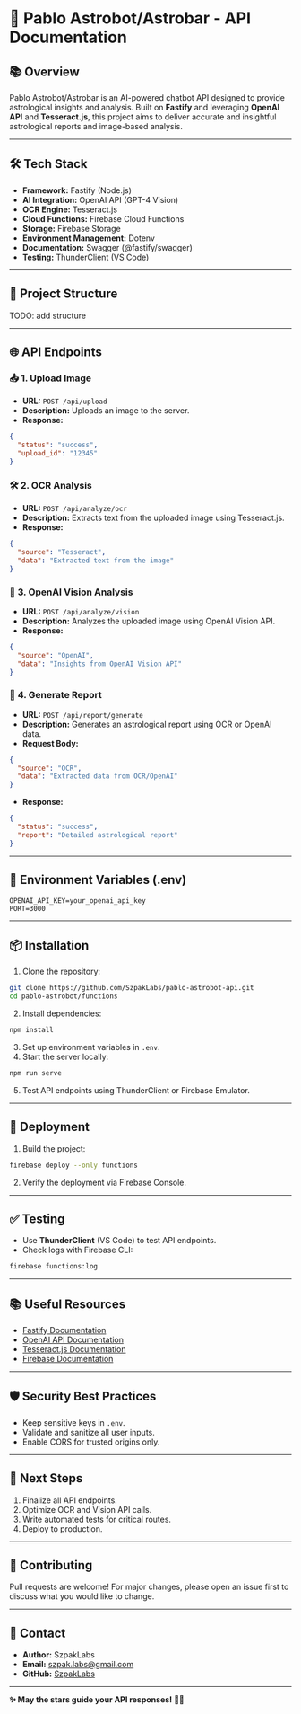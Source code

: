 # 🚀 Pablo Astrobot/Astrobar - API Documentation

## 📚 **Overview**
Pablo Astrobot/Astrobar is an AI-powered chatbot API designed to provide astrological insights and analysis. Built on **Fastify** and leveraging **OpenAI API** and **Tesseract.js**, this project aims to deliver accurate and insightful astrological reports and image-based analysis.

---

## 🛠️ **Tech Stack**
- **Framework:** Fastify (Node.js)
- **AI Integration:** OpenAI API (GPT-4 Vision)
- **OCR Engine:** Tesseract.js
- **Cloud Functions:** Firebase Cloud Functions
- **Storage:** Firebase Storage
- **Environment Management:** Dotenv
- **Documentation:** Swagger (@fastify/swagger)
- **Testing:** ThunderClient (VS Code)

---

## 📂 **Project Structure**
TODO: add structure

---

## 🌐 **API Endpoints**

### 📤 **1. Upload Image**
- **URL:** `POST /api/upload`
- **Description:** Uploads an image to the server.
- **Response:**
```json
{
  "status": "success",
  "upload_id": "12345"
}
```

### 🛠️ **2. OCR Analysis**
- **URL:** `POST /api/analyze/ocr`
- **Description:** Extracts text from the uploaded image using Tesseract.js.
- **Response:**
```json
{
  "source": "Tesseract",
  "data": "Extracted text from the image"
}
```

### 🤖 **3. OpenAI Vision Analysis**
- **URL:** `POST /api/analyze/vision`
- **Description:** Analyzes the uploaded image using OpenAI Vision API.
- **Response:**
```json
{
  "source": "OpenAI",
  "data": "Insights from OpenAI Vision API"
}
```

### 📜 **4. Generate Report**
- **URL:** `POST /api/report/generate`
- **Description:** Generates an astrological report using OCR or OpenAI data.
- **Request Body:**
```json
{
  "source": "OCR",
  "data": "Extracted data from OCR/OpenAI"
}
```
- **Response:**
```json
{
  "status": "success",
  "report": "Detailed astrological report"
}
```

---

## 🔑 **Environment Variables (.env)**
```
OPENAI_API_KEY=your_openai_api_key
PORT=3000
```

---

## 📦 **Installation**
1. Clone the repository:
```bash
git clone https://github.com/SzpakLabs/pablo-astrobot-api.git
cd pablo-astrobot/functions
```
2. Install dependencies:
```bash
npm install
```
3. Set up environment variables in `.env`.
4. Start the server locally:
```bash
npm run serve
```
5. Test API endpoints using ThunderClient or Firebase Emulator.

---

## 🚀 **Deployment**
1. Build the project:
```bash
firebase deploy --only functions
```
2. Verify the deployment via Firebase Console.

---

## ✅ **Testing**
- Use **ThunderClient** (VS Code) to test API endpoints.
- Check logs with Firebase CLI:
```bash
firebase functions:log
```

---

## 📚 **Useful Resources**
- [Fastify Documentation](https://www.fastify.io/)
- [OpenAI API Documentation](https://platform.openai.com/docs)
- [Tesseract.js Documentation](https://github.com/naptha/tesseract.js)
- [Firebase Documentation](https://firebase.google.com/docs/functions)

---

## 🛡️ **Security Best Practices**
- Keep sensitive keys in `.env`.
- Validate and sanitize all user inputs.
- Enable CORS for trusted origins only.

---

## 🧠 **Next Steps**
1. Finalize all API endpoints.
2. Optimize OCR and Vision API calls.
3. Write automated tests for critical routes.
4. Deploy to production.

---

## 🤝 **Contributing**
Pull requests are welcome! For major changes, please open an issue first to discuss what you would like to change.

---

## 📧 **Contact**
- **Author:** SzpakLabs
- **Email:** szpak.labs@gmail.com
- **GitHub:** [SzpakLabs](https://github.com/SzpakLabs)

---

**✨ May the stars guide your API responses! 🌌🔮**


